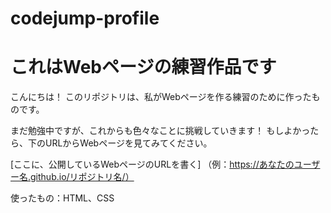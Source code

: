 # codejump-profile
# これはWebページの練習作品です

こんにちは！
このリポジトリは、私がWebページを作る練習のために作ったものです。

まだ勉強中ですが、これからも色々なことに挑戦していきます！
もしよかったら、下のURLからWebページを見てみてください。

[ここに、公開しているWebページのURLを書く]
（例：https://あなたのユーザー名.github.io/リポジトリ名/）

使ったもの：HTML、CSS
